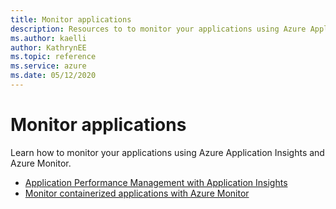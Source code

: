 ```yaml
--- 
title: Monitor applications
description: Resources to to monitor your applications using Azure Application Insights and Azure Monitor 
ms.author: kaelli
author: KathrynEE
ms.topic: reference
ms.service: azure 
ms.date: 05/12/2020
---
```



# Monitor applications

Learn how to monitor your applications using Azure Application Insights and Azure Monitor.   

- [Application Performance Management with Application Insights](https://docs.microsoft.com/azure/azure-monitor/app/app-insights-overview)   
- [Monitor containerized applications with Azure Monitor](https://docs.microsoft.com/azure/azure-monitor/insights/container-insights-overview)   


 